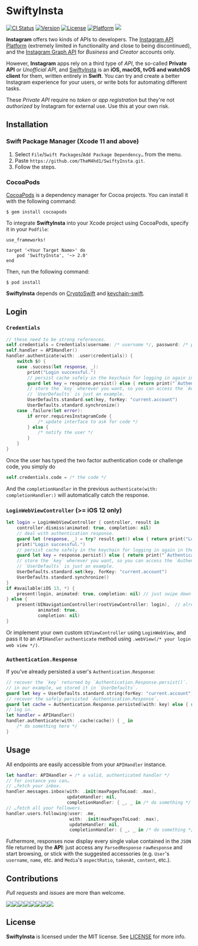 # SwiftyInsta
[![CI Status](https://img.shields.io/travis/TheM4hd1/SwiftyInsta/master.svg?style=flat)](https://travis-ci.org/TheM4hd1/SwiftyInsta)
[![Version](https://img.shields.io/cocoapods/v/SwiftyInsta.svg?style=flat)](https://cocoapods.org/pods/SwiftyInsta)
[![License](https://img.shields.io/cocoapods/l/SwiftyInsta.svg?style=flat)](https://github.com/TheM4hd1/SwiftyInsta/LICENSE.md)
[![Platform](https://img.shields.io/cocoapods/p/SwiftyInsta.svg?style=flat)](https://cocoapods.org/pods/SwiftyInsta)
<img src="https://img.shields.io/badge/supports-CocoaPods%2C%20Swift%20Package%20Manager-ff69b4.svg">

**Instagram** offers two kinds of APIs to developers. The [Instagram API Platform](https://www.instagram.com/developer/) (extremely limited in functionality and close to being discontinued), and the [Instagram Graph API](https://developers.facebook.com/docs/instagram-api) for _Business_ and _Creator_ accounts only.

However, **Instagram** apps rely on a third type of _API_, the so-called **Private API** or _Unofficial API_, and [SwiftyInsta](https://github.com/TheM4hd1/SwiftyInsta) is an **iOS, macOS, tvOS and watchOS client** for them, written entirely in **Swift**.
You can try and create a better Instagram experience for your users, or write bots for automating different tasks.

These _Private API_ require no _token_ or _app registration_ but they're not _authorized_ by Instagram for external use.
Use this at your own risk.

## Installation
### Swift Package Manager (Xcode 11 and above)
1. Select `File`/`Swift Packages`/`Add Package Dependency…` from the menu.
1. Paste `https://github.com/TheM4hd1/SwiftyInsta.git`.
1. Follow the steps.

### CocoaPods
[CocoaPods](https://cocoapods.org) is a dependency manager for Cocoa projects. You can install it with the following command:
```terminal
$ gem install cocoapods
```
To integrate **SwiftyInsta** into your Xcode project using CocoaPods, specify it in your `Podfile`:
```text
use_frameworks!

target '<Your Target Name>' do
    pod 'SwiftyInsta', '~> 2.0'
end
```
Then, run the following command:
```terminal
$ pod install
````

**SwiftyInsta** depends on [CryptoSwift](https://github.com/krzyzanowskim/CryptoSwift)<!--[GzipSwift](https://github.com/1024jp/GzipSwift),--> and [keychain-swift](https://github.com/evgenyneu/keychain-swift).

<!--
### Manually
To use this library in your project manually you may:
    - Add compiled framework from ```General > Linked frameworks and libraries```
    - Clone the project, right click on your root project(not SwiftyInsta) and select ```Add files...```, then select the ```SwiftyInsta.xcodeproj```. after that go to your ```project>embeded libraries``` and select ```SwiftyInsta.framework```, build the project and import ```SwiftyInsta```
-->

## Login
### `Credentials`
```swift
// these need to be strong references.
self.credentials = Credentials(username: /* username */, password: /* password */, verifyBy: .text)
self.handler = APIHandler()
handler.authenticate(with: .user(credentials)) {
    switch $0 {
    case .success(let response, _):
        print("Login successful.")
        // persist cache safely in the keychain for logging in again in the future.
        guard let key = response.persist() else { return print("`Authentication.Response` could not be persisted.") }
        // store the `key` wherever you want, so you can access the `Authentication.Response` later.
        // `UserDefaults` is just an example.
        UserDefaults.standard.set(key, forKey: "current.account")
        UserDefaults.standard.synchronize()
    case .failure(let error):
        if error.requiresInstagramCode {
            /* update interface to ask for code */
        } else {
            /* notify the user */
        }
    }
}
```

Once the user has typed the two factor authentication code or challenge code, you simply do
```swift
self.credentials.code = /* the code */
```
And the `completionHandler` in the previous `authenticate(with: completionHandler:)` will automatically catch the response.


### `LoginWebViewController` (>= iOS 12 only)
```swift
let login = LoginWebViewController { controller, result in
    controller.dismiss(animated: true, completion: nil)
    // deal with authentication response.
    guard let (response, _) = try? result.get() else { return print("Login failed.") }
    print("Login successful.")
    // persist cache safely in the keychain for logging in again in the future.
    guard let key = response.persist() else { return print("`Authentication.Response` could not be persisted.") }
    // store the `key` wherever you want, so you can access the `Authentication.Response` later.
    // `UserDefaults` is just an example.
    UserDefaults.standard.set(key, forKey: "current.account")
    UserDefaults.standard.synchronize()
}
if #available(iOS 13, *) {
    present(login, animated: true, completion: nil) // just swipe down to dismiss.
} else {
    present(UINavigationController(rootViewController: login),  // already adds a `Cancel` button to dismiss it.
            animated: true,
            completion: nil)
}
```
Or implement your own custom `UIViewController` using `LoginWebView`, and pass it to an `APIHandler` `authenticate` method using `.webView(/* your login web view */)`.

### `Authentication.Response`
If you've already persisted a user's `Authentication.Response`:

```swift
// recover the `key` returned by `Authentication.Response.persist()`.
// in our example, we stored it in `UserDefaults`.
guard let key = UserDefaults.standard.string(forKey: "current.account") else { return print("`key` not found.") }
// recover the safely persisted `Authentication.Response`.
guard let cache = Authentication.Response.persisted(with: key) else { return print("`Authentication.Response` not found.") }
// log in.
let handler = APIHandler()
handler.authenticate(with: .cache(cache)) { _ in
    /* do something here */
}
```

## Usage
All endpoints are easily accessible from your `APIHandler` instance.

```swift
let handler: APIHandler = /* a valid, authenticated handler */
// for instance you can…
// …fetch your inbox.
handler.messages.inbox(with: .init(maxPagesToLoad: .max),
                       updateHandler: nil,
                       completionHandler: { _, _ in /* do something */ })
// …fetch all your followers.
handler.users.following(user: .me,
                        with: .init(maxPagesToLoad: .max),
                        updateHandler: nil,
                        completionHandler: { _, _ in /* do something */ })
```

Futhermore, responses now display every single value contained in the `JSON` file returned by the **API**: just access any `ParsedResponse` `rawResponse` and start browsing, or stick with the suggested accessories (e.g. `User`'s `username`, `name`, etc. and `Media`'s `aspectRatio`, `takenAt`, `content`, etc.).

## Contributions

_Pull requests_ and _issues_ are more than welcome.

[![](https://sourcerer.io/fame/TheM4hd1/TheM4hd1/SwiftyInsta/images/0)](https://sourcerer.io/fame/TheM4hd1/TheM4hd1/SwiftyInsta/links/0)[![](https://sourcerer.io/fame/TheM4hd1/TheM4hd1/SwiftyInsta/images/1)](https://sourcerer.io/fame/TheM4hd1/TheM4hd1/SwiftyInsta/links/1)[![](https://sourcerer.io/fame/TheM4hd1/TheM4hd1/SwiftyInsta/images/2)](https://sourcerer.io/fame/TheM4hd1/TheM4hd1/SwiftyInsta/links/2)[![](https://sourcerer.io/fame/TheM4hd1/TheM4hd1/SwiftyInsta/images/3)](https://sourcerer.io/fame/TheM4hd1/TheM4hd1/SwiftyInsta/links/3)[![](https://sourcerer.io/fame/TheM4hd1/TheM4hd1/SwiftyInsta/images/4)](https://sourcerer.io/fame/TheM4hd1/TheM4hd1/SwiftyInsta/links/4)[![](https://sourcerer.io/fame/TheM4hd1/TheM4hd1/SwiftyInsta/images/5)](https://sourcerer.io/fame/TheM4hd1/TheM4hd1/SwiftyInsta/links/5)[![](https://sourcerer.io/fame/TheM4hd1/TheM4hd1/SwiftyInsta/images/6)](https://sourcerer.io/fame/TheM4hd1/TheM4hd1/SwiftyInsta/links/6)[![](https://sourcerer.io/fame/TheM4hd1/TheM4hd1/SwiftyInsta/images/7)](https://sourcerer.io/fame/TheM4hd1/TheM4hd1/SwiftyInsta/links/7)

## License

**SwiftyInsta** is licensed under the MIT license. See [LICENSE](https://github.com/TheM4hd1/SwiftyInsta/blob/master/LICENSE) for more info.
